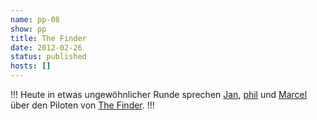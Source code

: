```yaml
---
name: pp-08
show: pp
title: The Finder
date: 2012-02-26
status: published
hosts: []
---
```

!!!
Heute in etwas ungewöhnlicher Runde sprechen [Jan](http://twitter.com/!/jvanvinkenroye), [phil](http://twitter.com/!/philgrooves) und [Marcel](http://twitter.com/!/xartas) über den Piloten von [The Finder](http://www.imdb.com/title/tt1943524/).
!!!

